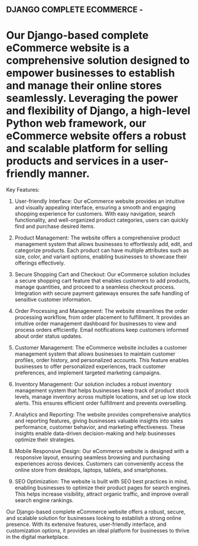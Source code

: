 
## DJANGO COMPLETE ECOMMERCE - 

# Our Django-based complete eCommerce website is a comprehensive solution designed to empower businesses to establish and manage their online stores seamlessly. Leveraging the power and flexibility of Django, a high-level Python web framework, our eCommerce website offers a robust and scalable platform for selling products and services in a user-friendly manner.

Key Features:

1. User-friendly Interface: Our eCommerce website provides an intuitive and visually appealing interface, ensuring a smooth and engaging shopping experience for customers. With easy navigation, search functionality, and well-organized product categories, users can quickly find and purchase desired items.

2. Product Management: The website offers a comprehensive product management system that allows businesses to effortlessly add, edit, and categorize products. Each product can have multiple attributes such as size, color, and variant options, enabling businesses to showcase their offerings effectively.

3. Secure Shopping Cart and Checkout: Our eCommerce solution includes a secure shopping cart feature that enables customers to add products, manage quantities, and proceed to a seamless checkout process. Integration with secure payment gateways ensures the safe handling of sensitive customer information.

4. Order Processing and Management: The website streamlines the order processing workflow, from order placement to fulfillment. It provides an intuitive order management dashboard for businesses to view and process orders efficiently. Email notifications keep customers informed about order status updates.

5. Customer Management: The eCommerce website includes a customer management system that allows businesses to maintain customer profiles, order history, and personalized accounts. This feature enables businesses to offer personalized experiences, track customer preferences, and implement targeted marketing campaigns.

6. Inventory Management: Our solution includes a robust inventory management system that helps businesses keep track of product stock levels, manage inventory across multiple locations, and set up low stock alerts. This ensures efficient order fulfillment and prevents overselling.

7. Analytics and Reporting: The website provides comprehensive analytics and reporting features, giving businesses valuable insights into sales performance, customer behavior, and marketing effectiveness. These insights enable data-driven decision-making and help businesses optimize their strategies.

8. Mobile Responsive Design: Our eCommerce website is designed with a responsive layout, ensuring seamless browsing and purchasing experiences across devices. Customers can conveniently access the online store from desktops, laptops, tablets, and smartphones.

9. SEO Optimization: The website is built with SEO best practices in mind, enabling businesses to optimize their product pages for search engines. This helps increase visibility, attract organic traffic, and improve overall search engine rankings.

Our Django-based complete eCommerce website offers a robust, secure, and scalable solution for businesses looking to establish a strong online presence. With its extensive features, user-friendly interface, and customization options, it provides an ideal platform for businesses to thrive in the digital marketplace.






